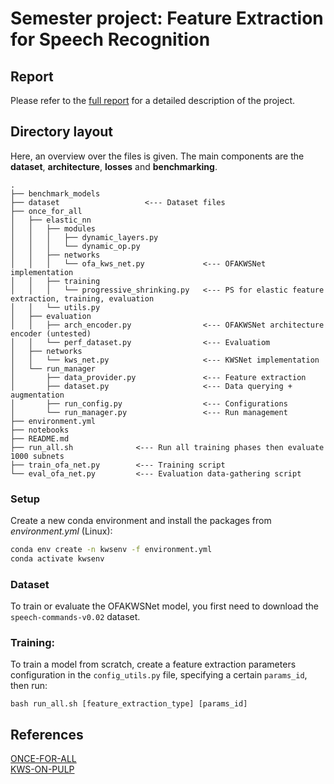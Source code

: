 # Semester project: Feature Extraction for Speech Recognition

## Report
Please refer to the [full report](./report.pdf) for a detailed description of the project.

## Directory layout
Here, an overview over the files is given. The main components are the **dataset**, **architecture**, **losses** and **benchmarking**.
```
.
├── benchmark_models
├── dataset                   <--- Dataset files
├── once_for_all
│   ├── elastic_nn
│   │   ├── modules
│   │   │   ├── dynamic_layers.py 
│   │   │   └── dynamic_op.py
│   │   ├── networks
│   │   │   └── ofa_kws_net.py             <--- OFAKWSNet implementation
│   │   ├── training
│   │   │   └── progressive_shrinking.py   <--- PS for elastic feature extraction, training, evaluation
│   │   └── utils.py
│   ├── evaluation                          
│   │   ├── arch_encoder.py                <--- OFAKWSNet architecture encoder (untested)
│   │   └── perf_dataset.py                <--- Evaluatiom
│   ├── networks
│   │   └── kws_net.py                     <--- KWSNet implementation
│   └── run_manager
│       ├── data_provider.py               <--- Feature extraction
│       ├── dataset.py                     <--- Data querying + augmentation
│       ├── run_config.py                  <--- Configurations
│       └── run_manager.py                 <--- Run management
├── environment.yml
├── notebooks
├── README.md
├── run_all.sh              <--- Run all training phases then evaluate 1000 subnets
├── train_ofa_net.py        <--- Training script
└── eval_ofa_net.py         <--- Evaluation data-gathering script
```

### Setup
Create a new conda environment and install the packages from *environment.yml* (Linux):
```bash
conda env create -n kwsenv -f environment.yml
conda activate kwsenv
```

### Dataset
To train or evaluate the OFAKWSNet model, you first need to download the `speech-commands-v0.02` dataset.

### Training:
To train a model from scratch, create a feature extraction parameters configuration in the `config_utils.py` file, specifying a certain `params_id`, then run:

```
bash run_all.sh [feature_extraction_type] [params_id]
```

## References
[ONCE-FOR-ALL](https://github.com/mit-han-lab/once-for-all/tree/master)  
[KWS-ON-PULP](https://github.com/pulp-platform/kws-on-pulp)
